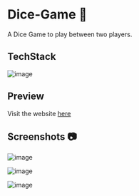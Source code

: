 # Dice-Game 🎲
A Dice Game to play between two players.

## TechStack
![image](https://user-images.githubusercontent.com/84740041/209439400-12582415-5869-449a-adf8-6ee67f14c22e.png)

## Preview
Visit the website <a href='https://dice-game-two-mu.vercel.app/'>here</a>

## Screenshots 📷
![image](https://user-images.githubusercontent.com/84740041/213265652-9474a2f4-af1f-438a-b96e-61ef0e21b072.png)

![image](https://user-images.githubusercontent.com/84740041/213265660-81a11a0e-c642-460a-bcfe-48bfe7d77831.png)

![image](https://user-images.githubusercontent.com/84740041/213265671-db7beaa4-6086-43b2-bf74-f592928fd3ea.png)
